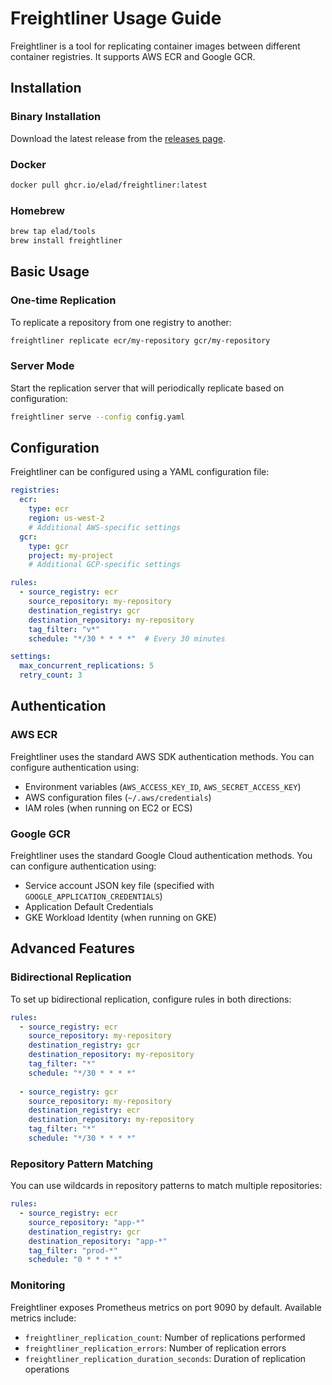 # Freightliner Usage Guide

Freightliner is a tool for replicating container images between different container registries. It supports AWS ECR and Google GCR.

## Installation

### Binary Installation

Download the latest release from the [releases page](https://github.com/elad/freightliner/releases).

### Docker

```bash
docker pull ghcr.io/elad/freightliner:latest
```

### Homebrew

```bash
brew tap elad/tools
brew install freightliner
```

## Basic Usage

### One-time Replication

To replicate a repository from one registry to another:

```bash
freightliner replicate ecr/my-repository gcr/my-repository
```

### Server Mode

Start the replication server that will periodically replicate based on configuration:

```bash
freightliner serve --config config.yaml
```

## Configuration

Freightliner can be configured using a YAML configuration file:

```yaml
registries:
  ecr:
    type: ecr
    region: us-west-2
    # Additional AWS-specific settings
  gcr:
    type: gcr
    project: my-project
    # Additional GCP-specific settings

rules:
  - source_registry: ecr
    source_repository: my-repository
    destination_registry: gcr
    destination_repository: my-repository
    tag_filter: "v*"
    schedule: "*/30 * * * *"  # Every 30 minutes

settings:
  max_concurrent_replications: 5
  retry_count: 3
```

## Authentication

### AWS ECR

Freightliner uses the standard AWS SDK authentication methods. You can configure authentication using:

- Environment variables (`AWS_ACCESS_KEY_ID`, `AWS_SECRET_ACCESS_KEY`)
- AWS configuration files (`~/.aws/credentials`)
- IAM roles (when running on EC2 or ECS)

### Google GCR

Freightliner uses the standard Google Cloud authentication methods. You can configure authentication using:

- Service account JSON key file (specified with `GOOGLE_APPLICATION_CREDENTIALS`)
- Application Default Credentials
- GKE Workload Identity (when running on GKE)

## Advanced Features

### Bidirectional Replication

To set up bidirectional replication, configure rules in both directions:

```yaml
rules:
  - source_registry: ecr
    source_repository: my-repository
    destination_registry: gcr
    destination_repository: my-repository
    tag_filter: "*"
    schedule: "*/30 * * * *"
  
  - source_registry: gcr
    source_repository: my-repository
    destination_registry: ecr
    destination_repository: my-repository
    tag_filter: "*"
    schedule: "*/30 * * * *"
```

### Repository Pattern Matching

You can use wildcards in repository patterns to match multiple repositories:

```yaml
rules:
  - source_registry: ecr
    source_repository: "app-*"
    destination_registry: gcr
    destination_repository: "app-*"
    tag_filter: "prod-*"
    schedule: "0 * * * *"
```

### Monitoring

Freightliner exposes Prometheus metrics on port 9090 by default. Available metrics include:

- `freightliner_replication_count`: Number of replications performed
- `freightliner_replication_errors`: Number of replication errors
- `freightliner_replication_duration_seconds`: Duration of replication operations
